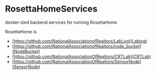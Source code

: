 # RosettaHomeServices
docker-ized backend services for running RosettaHome

RosettaHome is
  * [https://github.com/NationalAssociationofRealtors/LabLog](Lablog)
  * [https://github.com/NationalAssociationofRealtors/node_bucket](NodeBucket)
  * [https://github.com/NationalAssociationOfRealtors/CRTLab](CRTLab)
  * [https://github.com/NationalAssociationOfRealtors/SensorNode](SensorNode)
